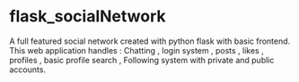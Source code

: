 # flask_socialNetwork
A full featured social network created with python flask with basic frontend. This web application handles : Chatting , login system , posts , likes , profiles , basic profile search , Following system with private and public accounts.
